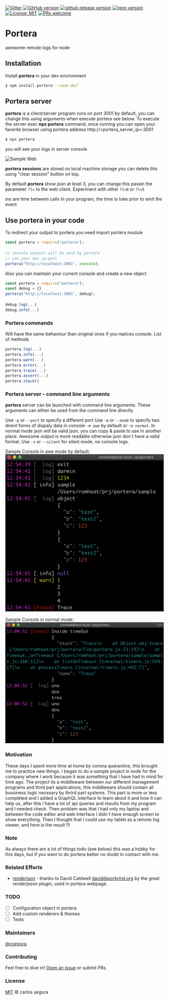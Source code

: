 [![Gitter](https://badges.gitter.im/porteralogs/community.svg)](https://gitter.im/porteralogs/community?utm_source=badge&utm_medium=badge&utm_campaign=pr-badge) [![GitHub version](https://badge.fury.io/gh/csegura%2Fportera.svg)](https://badge.fury.io/gh/csegura%2Fportera) [![github release version](https://img.shields.io/github/v/release/csegura/portera.svg?include_prereleases)](https://github.com/csegura/portera/releases/latest) [![npm version](https://badge.fury.io/js/portera.svg)](https://badge.fury.io/js/portera) [![License: MIT](https://img.shields.io/badge/License-MIT-yellow.svg)](https://opensource.org/licenses/MIT) [![PRs welcome](https://img.shields.io/badge/PRs-welcome-ff69b4.svg)](https://github.com/csegura/portera/issues?q=is%3Aissue+is%3Aopen+label%3A%22help+wanted%22)

# Portera

awesome remote logs for node

## Installation

Install **portera** in your dev environment

```sh
$ npm install portera --save-dev`
```

## Portera server

**portera** is a client/server program runs on port 3001 by default, you can change this using arguments when execute portera see below. To execute the server exec **npx portera** command, once running you can open your favorite browser using portera address http://<portera_server_ip>:3001

```sh
$ npx portera
```

you will see your logs in server console

![Sample Web](/docs/portera_video.gif)

**portera sessions** are stored on local machine storage you can delete this using "clear session" button on top.

By default **portera** show json at level 3, you can change this passin the parameter `?l=` to the web client. Experiment with other `?l=0` or `?l=5`

_ms_ are time between calls in your program, the time is toke prior to emit the event

## Use portera in your code

To redirect your output to portera you need import portera module

```js
const portera = require("portera");

// console outputs will be send by portera
// use your own ip:port
portera("http://localhost:3001", console);
```

Also you can maintain your current console and create a new object

```js
const portera = require("portera");
const debug = {}
portera("http://localhost:3001", debug);

debug.log(...)
debug.info(...)
```

### Portera commands

Will have the same behaviour than original ones if you replces console. List of methods

```js
portera.log(...)
portera.info(...)
portera.warn(...)
portera.error(...)
portera.trace(...)
portera.assert(...)
portera.stack()
```

### Portera server - command line arguments

**portera** server can be launched with command line arguments. These arguments can either be used from the command line directly

Use `-p` or `--port` to specify a different port
Use `-m` or `--mode` to specify two dirent forms of dispaly data in console `-m awe` by default or `-m normal`. In normal mode json will be valid json, you can copy & paste to use in another place. Awesome output is more readable otherwise json don´t have a valid format.
Use `-s` or `--silent` for silent mode, no console logs.

Sample Console in awe mode by default:
![Sample Console Image](/docs/portera_console_awe.png)

Sample Console in normal mode:
![Sample Console Image](/docs/portera_console_normal.png)


### Motivation

These days I spent more time at home by corona quarantine, this brought me to practice new things. I began to do a sample project in node for the company where I work because it was something that I have had in mind for time ago. The project its a middleware between our different management programs and third part applications, this middleware should contain all bussiness logic necesary by thrird part systems.
This part is more or less completed and I added a GraphQL interface to learn about it and how it can help us, after this I have a lot of api queries and results from my program and I needed check. Then problem was that I had only my laptop and between the code editor and web interface I didn´t have enaugh screen to show everything. Then I thought that I could use my tablet as a remote log viewer, and here is the result !!!

### Note

As always there are a lot of things todo (see below) this was a hobby for this days, but if you want to do portera better no doubt in contact with me. 

### Related Efforts

- [renderjson](https://github.com/caldwell/renderjson) - thanks to David Caldwell <david@porkrind.org> by the great renderjeson plugin, used in portera webpage.

### TODO

- [ ] Configuration object in portera
- [ ] Add custom renderers & themes
- [ ] Tests

### Maintainers

[@csegura](https://github.com/csegura).

### Contributing

Feel free to dive in! [Open an issue](https://github.com/csegura/portera/issues/new) or submit PRs.

### License

[MIT](LICENSE) © carlos segura
